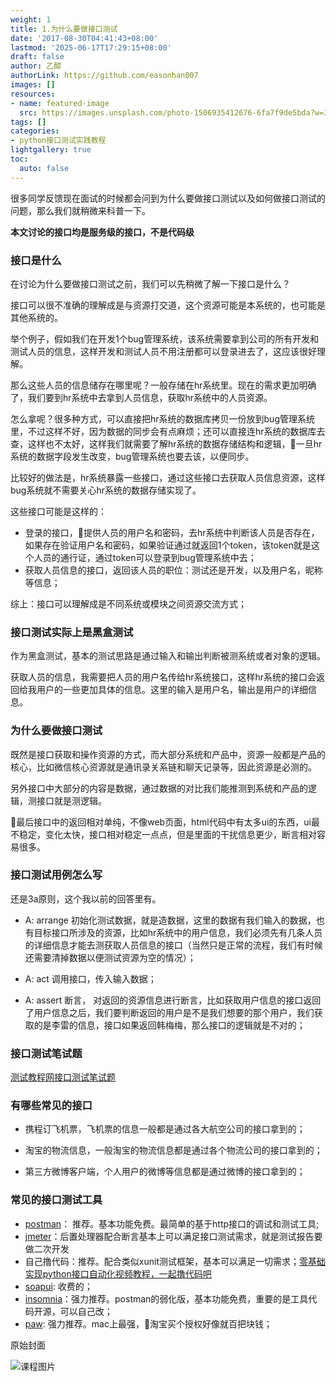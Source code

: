 ```yaml
---
weight: 1
title: 1.为什么要做接口测试
date: '2017-08-30T04:41:43+08:00'
lastmod: '2025-06-17T17:29:15+08:00'
draft: false
author: 乙醇
authorLink: https://github.com/easonhan007
images: []
resources:
- name: featured-image
  src: https://images.unsplash.com/photo-1506935412676-6fa7f9de5bda?w=300
tags: []
categories:
- python接口测试实践教程
lightgallery: true
toc:
  auto: false
---
```




很多同学反馈现在面试的时候都会问到为什么要做接口测试以及如何做接口测试的问题，那么我们就稍微来科普一下。

**本文讨论的接口均是服务级的接口，不是代码级**

### 接口是什么

在讨论为什么要做接口测试之前，我们可以先稍微了解一下接口是什么？

接口可以很不准确的理解成是与资源打交道，这个资源可能是本系统的，也可能是其他系统的。

举个例子，假如我们在开发1个bug管理系统，该系统需要拿到公司的所有开发和测试人员的信息，这样开发和测试人员不用注册都可以登录进去了，这应该很好理解。

那么这些人员的信息储存在哪里呢？一般存储在hr系统里。现在的需求更加明确了，我们要到hr系统中去拿到人员信息，获取hr系统中的人员资源。

怎么拿呢？很多种方式，可以直接把hr系统的数据库拷贝一份放到bug管理系统里，不过这样不好，因为数据的同步会有点麻烦；还可以直接连hr系统的数据库去查，这样也不太好，这样我们就需要了解hr系统的数据存储结构和逻辑，一旦hr系统的数据字段发生改变，bug管理系统也要去该，以便同步。

比较好的做法是，hr系统暴露一些接口，通过这些接口去获取人员信息资源，这样bug系统就不需要关心hr系统的数据存储实现了。

这些接口可能是这样的：

* 登录的接口，提供人员的用户名和密码，去hr系统中判断该人员是否存在，如果存在验证用户名和密码，如果验证通过就返回1个token，该token就是这个人员的通行证，通过token可以登录到bug管理系统中去；
* 获取人员信息的接口，返回该人员的职位：测试还是开发，以及用户名，昵称等信息；

综上：接口可以理解成是不同系统或模块之间资源交流方式；

### 接口测试实际上是黑盒测试

作为黑盒测试，基本的测试思路是通过输入和输出判断被测系统或者对象的逻辑。

获取人员的信息，我需要把人员的用户名传给hr系统接口，这样hr系统的接口会返回给我用户的一些更加具体的信息。这里的输入是用户名，输出是用户的详细信息。

### 为什么要做接口测试

既然是接口获取和操作资源的方式，而大部分系统和产品中，资源一般都是产品的核心，比如微信核心资源就是通讯录关系链和聊天记录等，因此资源是必测的。

另外接口中大部分的内容是数据，通过数据的对比我们能推测到系统和产品的逻辑，测接口就是测逻辑。

最后接口中的返回相对单纯，不像web页面，html代码中有太多ui的东西，ui最不稳定，变化太快，接口相对稳定一点点，但是里面的干扰信息更少，断言相对容易很多。


### 接口测试用例怎么写

还是3a原则，这个我以前的回答里有。


* A: arrange 初始化测试数据，就是造数据，这里的数据有我们输入的数据，也有目标接口所涉及的资源，比如hr系统中的用户信息，我们必须先有几条人员的详细信息才能去测获取人员信息的接口（当然只是正常的流程，我们有时候还需要清掉数据以便测试资源为空的情况）；

* A: act 调用接口，传入输入数据；

* A: assert 断言， 对返回的资源信息进行断言，比如获取用户信息的接口返回了用户信息之后，我们要判断返回的用户是不是我们想要的那个用户，我们获取的是李雷的信息，接口如果返回韩梅梅，那么接口的逻辑就是不对的；

### 接口测试笔试题

[测试教程网接口测试笔试题](http://www.testclass.net/interview/interface/)

### 有哪些常见的接口

* 携程订飞机票，飞机票的信息一般都是通过各大航空公司的接口拿到的；

* 淘宝的物流信息，一般淘宝的物流信息都是通过各个物流公司的接口拿到的；

* 第三方微博客户端，个人用户的微博等信息都是通过微博的接口拿到的；

### 常见的接口测试工具

* [postman](https://www.getpostman.com/)： 推荐。基本功能免费。最简单的基于http接口的调试和测试工具;
* [jmeter](http://jmeter.apache.org/)：后置处理器配合断言基本上可以满足接口测试需求，就是测试报告要做二次开发
* 自己撸代码：推荐。配合类似xunit测试框架，基本可以满足一切需求；[零基础实现python接口自动化视频教程，一起撸代码吧](https://ke.qq.com/course/232868#tuin=1eb87ef)
* [soapui](https://www.soapui.org/): 收费的；
* [insomnia](https://insomnia.rest/)：强力推荐。postman的弱化版，基本功能免费，重要的是工具代码开源，可以自己改；
* [paw](https://paw.cloud/): 强力推荐。mac上最强，淘宝买个授权好像就百把块钱；




原始封面

![课程图片](https://images.unsplash.com/photo-1506935412676-6fa7f9de5bda?w=300)

